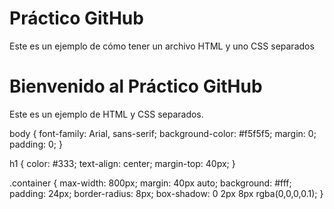 # Práctico GitHub

Este es un ejemplo de cómo tener un archivo HTML y uno CSS separados

<!DOCTYPE html>
<html lang="es">
<head>
    <meta charset="UTF-8">
    <link rel="stylesheet" href="styles.css">
</head>
<body>
    <h1>Bienvenido al Práctico GitHub</h1>
    <div class="container">
        <p>Este es un ejemplo de HTML y CSS separados.</p>
    </div>
</body>
</html>

body {
  font-family: Arial, sans-serif;
  background-color: #f5f5f5;
  margin: 0;
  padding: 0;
}

h1 {
  color: #333;
  text-align: center;
  margin-top: 40px;
}

.container {
  max-width: 800px;
  margin: 40px auto;
  background: #fff;
  padding: 24px;
  border-radius: 8px;
  box-shadow: 0 2px 8px rgba(0,0,0,0.1);
}
